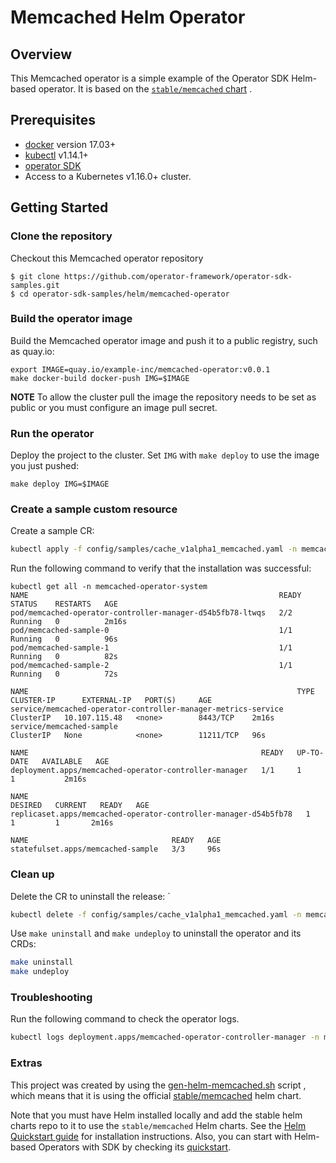 # Memcached Helm Operator

## Overview

This Memcached operator is a simple example of the Operator SDK Helm-based operator. It is based on the [`stable/memcached` chart][stable/memcached] .

## Prerequisites

- [docker][docker_tool] version 17.03+
- [kubectl][kubectl_tool] v1.14.1+
- [operator SDK][operator_install]
- Access to a Kubernetes v1.16.0+ cluster.

## Getting Started

### Clone the repository

Checkout this Memcached operator repository

```
$ git clone https://github.com/operator-framework/operator-sdk-samples.git
$ cd operator-sdk-samples/helm/memcached-operator
```

### Build the operator image

Build the Memcached operator image and push it to a public registry, such as quay.io:

```
export IMAGE=quay.io/example-inc/memcached-operator:v0.0.1
make docker-build docker-push IMG=$IMAGE
```

**NOTE** To allow the cluster pull the image the repository needs to be set as public or you must configure an image pull secret.


### Run the operator

Deploy the project to the cluster. Set `IMG` with `make deploy` to use the image you just pushed:

```
make deploy IMG=$IMAGE
```

### Create a sample custom resource

Create a sample CR:

```sh
kubectl apply -f config/samples/cache_v1alpha1_memcached.yaml -n memcached-operator-system
```

Run the following command to verify that the installation was successful:

```console
kubectl get all -n memcached-operator-system
NAME                                                        READY   STATUS    RESTARTS   AGE
pod/memcached-operator-controller-manager-d54b5fb78-ltwqs   2/2     Running   0          2m16s
pod/memcached-sample-0                                      1/1     Running   0          96s
pod/memcached-sample-1                                      1/1     Running   0          82s
pod/memcached-sample-2                                      1/1     Running   0          72s

NAME                                                            TYPE        CLUSTER-IP      EXTERNAL-IP   PORT(S)     AGE
service/memcached-operator-controller-manager-metrics-service   ClusterIP   10.107.115.48   <none>        8443/TCP    2m16s
service/memcached-sample                                        ClusterIP   None            <none>        11211/TCP   96s

NAME                                                    READY   UP-TO-DATE   AVAILABLE   AGE
deployment.apps/memcached-operator-controller-manager   1/1     1            1           2m16s

NAME                                                              DESIRED   CURRENT   READY   AGE
replicaset.apps/memcached-operator-controller-manager-d54b5fb78   1         1         1       2m16s

NAME                                READY   AGE
statefulset.apps/memcached-sample   3/3     96s
```

### Clean up

Delete the CR to uninstall the release:
`
```sh
kubectl delete -f config/samples/cache_v1alpha1_memcached.yaml -n memcached-operator-system
````

Use `make uninstall` and `make undeploy` to uninstall the operator and its CRDs:

```sh
make uninstall
make undeploy
```

### Troubleshooting

Run the following command to check the operator logs.

```sh
kubectl logs deployment.apps/memcached-operator-controller-manager -n memcached-operator-system -c manager
```

### Extras

This project was created by using the [gen-helm-memcached.sh][gen-helm-memcached.sh] script , which means that it is using the official [stable/memcached][stable/memcached] helm chart.

Note that you must have Helm installed locally and add the stable helm charts repo to it to use the `stable/memcached` Helm charts. See the [Helm Quickstart guide][helm-quick] for installation instructions. Also, you can start with Helm-based Operators with SDK by checking its [quickstart][helm_guide].

[kubectl_tool]: https://kubernetes.io/docs/tasks/tools/install-kubectl/
[docker_tool]: https://docs.docker.com/install/
[operator_install]: https://sdk.operatorframework.io/docs/install-operator-sdk/
[helm_guide]: https://sdk.operatorframework.io/docs/helm/quickstart/
[stable/memcached]: https://github.com/helm/charts/tree/master/stable/memcached
[helm-quick]: https://helm.sh/docs/intro/quickstart/
[gen-helm-memcached.sh]: .generate/gen-helm-memcached.sh
